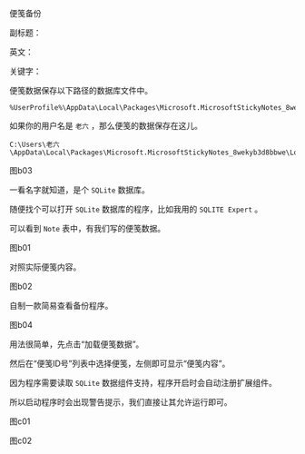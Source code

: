 便笺备份

副标题：

英文：

关键字：







便笺数据保存以下路径的数据库文件中。

```
%UserProfile%\AppData\Local\Packages\Microsoft.MicrosoftStickyNotes_8wekyb3d8bbwe\LocalState\plum.sqlite
```



如果你的用户名是 `老六` ，那么便笺的数据保存在这儿。

```
C:\Users\老六\AppData\Local\Packages\Microsoft.MicrosoftStickyNotes_8wekyb3d8bbwe\LocalState\plum.sqlite
```

图b03



一看名字就知道，是个 `SQLite` 数据库。

随便找个可以打开 `SQLite` 数据库的程序，比如我用的 `SQLITE Expert` 。

可以看到 `Note` 表中，有我们写的便笺数据。

图b01



对照实际便笺内容。

图b02



自制一款简易查看备份程序。

图b04



用法很简单，先点击“加载便笺数据”。

然后在“便笺ID号”列表中选择便笺，左侧即可显示“便笺内容”。



因为程序需要读取 `SQLite` 数据组件支持，程序开启时会自动注册扩展组件。

所以启动程序时会出现警告提示，我们直接让其允许运行即可。

图c01

图c02





